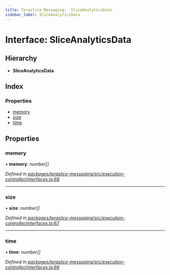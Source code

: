 ```yaml
---
title: Teraslice Messaging: `SliceAnalyticsData`
sidebar_label: SliceAnalyticsData
---
```


# Interface: SliceAnalyticsData

## Hierarchy

* **SliceAnalyticsData**

## Index

### Properties

* [memory](sliceanalyticsdata.md#memory)
* [size](sliceanalyticsdata.md#size)
* [time](sliceanalyticsdata.md#time)

## Properties

###  memory

• **memory**: *number[]*

*Defined in [packages/teraslice-messaging/src/execution-controller/interfaces.ts:68](https://github.com/terascope/teraslice/blob/f95bb5556/packages/teraslice-messaging/src/execution-controller/interfaces.ts#L68)*

___

###  size

• **size**: *number[]*

*Defined in [packages/teraslice-messaging/src/execution-controller/interfaces.ts:67](https://github.com/terascope/teraslice/blob/f95bb5556/packages/teraslice-messaging/src/execution-controller/interfaces.ts#L67)*

___

###  time

• **time**: *number[]*

*Defined in [packages/teraslice-messaging/src/execution-controller/interfaces.ts:66](https://github.com/terascope/teraslice/blob/f95bb5556/packages/teraslice-messaging/src/execution-controller/interfaces.ts#L66)*
